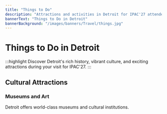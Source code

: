 ```yaml
---
title: "Things to Do"
description: "Attractions and activities in Detroit for IPAC'27 attendees"
bannerText: "Things to Do in Detroit"
bannerBackground: "/images/banners/Travel/things.jpg"
---
```


# Things to Do in Detroit

:::highlight
Discover Detroit's rich history, vibrant culture, and exciting attractions during your visit for IPAC'27.
:::

## Cultural Attractions

### Museums and Art
Detroit offers world-class museums and cultural institutions.

